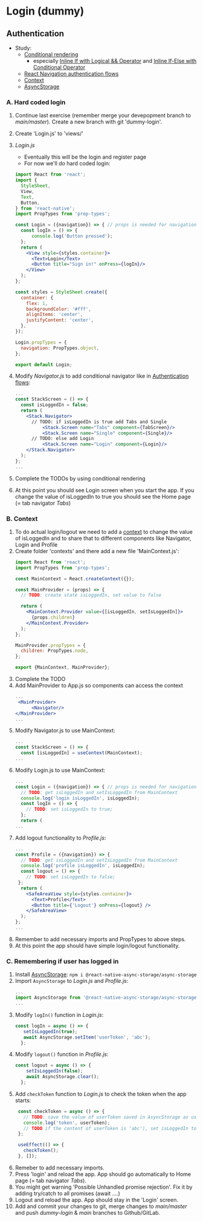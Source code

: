 # Login (dummy)

## Authentication

* Study:
  * [Conditional rendering](https://reactjs.org/docs/conditional-rendering.html)
    * especially [Inline If with Logical && Operator](https://reactjs.org/docs/conditional-rendering.html#inline-if-with-logical--operator) and [Inline If-Else with Conditional Operator](https://reactjs.org/docs/conditional-rendering.html#inline-if-else-with-conditional-operator)
  * [React Navigation authentication flows](https://reactnavigation.org/docs/auth-flow/)
  * [Context](https://upmostly.com/tutorials/how-to-use-the-usecontext-hook-in-react)
  * [AsyncStorage](https://react-native-async-storage.github.io/async-storage/)
                                                                                       
### A. Hard coded login

1. Continue last exercise (remember merge your devepopment branch to _main/master_). Create a new branch with git 'dummy-login'.
2. Create 'Login.js' to 'views/'
3. _Login.js_
    * Eventually this will be the login and register page
    * For now we'll do hard coded login:

    ```jsx harmony
    import React from 'react';
    import {
      StyleSheet,
      View,
      Text,
      Button,
    } from 'react-native';
    import PropTypes from 'prop-types';   
    
    const Login = ({navigation}) => { // props is needed for navigation   
      const logIn = () => {
          console.log('Button pressed');
      };
      return (
        <View style={styles.container}>
          <Text>Login</Text>
          <Button title="Sign in!" onPress={logIn}/>
        </View>
      );
    };
    
    const styles = StyleSheet.create({
      container: {
        flex: 1,
        backgroundColor: '#fff',
        alignItems: 'center',
        justifyContent: 'center',
      },
    });
    
    Login.propTypes = {
      navigation: PropTypes.object,
    };
    
    export default Login;

   ```

4. Modify _Navigator.js_ to add conditional navigator like in [Authentication flows](https://reactnavigation.org/docs/auth-flow/):

   ```jsx harmony
   ...
   const StackScreen = () => {
     const isLoggedIn = false;
     return (
       <Stack.Navigator>
         // TODO: if isLoggedIn is true add Tabs and Single      
             <Stack.Screen name="Tabs" component={TabScreen}/>
             <Stack.Screen name="Single" component={Single}/>          
         // TODO: else add Login
             <Stack.Screen name="Login" component={Login}/>          
       </Stack.Navigator>
     );
   };
   ...
   ```

5. Complete the TODOs by using conditional rendering
6. At this point you should see Login screen when you start the app. If you change the value of isLoggedIn to true you should see the Home page (= tab navigator _Tabs_)

### B. Context

1. To do actual login/logout we need to add a [context](https://reactjs.org/docs/context.html) to change the value of isLoggedIn and to share that to different components like Navigator, Login and Profile
2. Create folder 'contexts' and there add a new file 'MainContext.js':
   ```jsx
   import React from 'react';
   import PropTypes from 'prop-types';
   
   const MainContext = React.createContext({});
   
   const MainProvider = (props) => {
     // TODO: create state isLoggedIn, set value to false
   
     return (
       <MainContext.Provider value={[isLoggedIn, setIsLoggedIn]}>
         {props.children}
       </MainContext.Provider>
     );
   };
   
   MainProvider.propTypes = {
     children: PropTypes.node,
   };
   
   export {MainContext, MainProvider};
   ```
3. Complete the TODO
4. Add MainProvider to App.js so components can access the context
   ```jsx
   ...
    <MainProvider>
         <Navigator/>   
   </MainProvider>
   ...
   ```
5. Modify Navigator.js to use MainContext:
   ```jsx
   ...
   const StackScreen = () => {
     const [isLoggedIn] = useContext(MainContext);
   ...
   ```
6. Modify Login.js to use MainContext:
   ```jsx
   ...
   const Login = ({navigation}) => { // props is needed for navigation
     // TODO: get isLoggedIn and setIsLoggedIn from MainContext
     console.log('login isLoggedIn', isLoggedIn);
     const logIn = () => {
       // TODO: set isLoggedIn to true;
     };
     return (
   ...
   ```
7. Add logout functionality to _Profile.js_:
   ```jsx harmony
   ...
   const Profile = ({navigation}) => {
     // TODO: get isLoggedIn and setIsLoggedIn from MainContext
     console.log('profile isLoggedIn', isLoggedIn);
     const logout = () => {
       // TODO: set isLoggedIn to false;
    };
     return (
       <SafeAreaView style={styles.container}>
         <Text>Profile</Text>
         <Button title={'Logout'} onPress={logout} />
       </SafeAreaView>
     );
   };
   ...
   ```
8. Remember to add necessary imports and PropTypes to above steps.
9. At this point the app should have simple login/logout functionality.

### C. Remembering if user has logged in

1. Install [AsyncStorage](https://react-native-async-storage.github.io/async-storage/docs/install/): `npm i @react-native-async-storage/async-storage`
2. Import `AsyncStorage` to _Login.js_ and _Profile.js_:
   ```jsx
   ...
   import AsyncStorage from '@react-native-async-storage/async-storage';
   ... 
   ```
3. Modify `logIn()` function in _Login.js_:
   ```jsx
   const logIn = async () => {
      setIsLoggedIn(true);   
      await AsyncStorage.setItem('userToken', 'abc');
     };
   ```
4. Modify `logout()` function in _Profile.js_:
   ```jsx
   const logout = async () => {
       setIsLoggedIn(false);
       await AsyncStorage.clear();
     };
   ```
5. Add `checkToken` function to _Login.js_ to check the token when the app starts:
   ```jsx
    const checkToken = async () => {
      // TODO: save the value of userToken saved in AsyncStorage as userToken
      console.log('token', userToken);
      // TODO if the content of userToken is 'abc'), set isLoggedIn to true and navigate to Tabs
    };
   
    useEffect(() => {
      checkToken(); 
    }, []);
   ```
6. Remeber to add necessary imports.
7. Press 'login' and reload the app. App should go automatically to Home page (= tab navigator _Tabs_).
8. You might get warning 'Possible Unhandled promise rejection'. Fix it by adding try/catch to all promises (await ....)
9. Logout and reload the app. App should stay in the 'Login' screen.
10. Add and commit your changes to git, merge changes to _main/master_ and push _dummy-login_ & _main_ branches to Github/GitLab.
